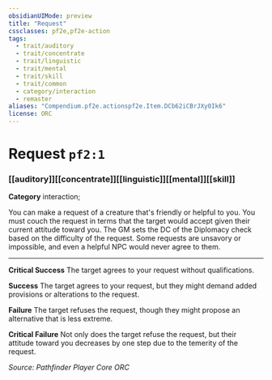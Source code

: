```yaml
---
obsidianUIMode: preview
title: "Request"
cssclasses: pf2e,pf2e-action
tags:
  - trait/auditory
  - trait/concentrate
  - trait/linguistic
  - trait/mental
  - trait/skill
  - trait/common
  - category/interaction
  - remaster
aliases: "Compendium.pf2e.actionspf2e.Item.DCb62iCBrJXy0Ik6"
license: ORC
---
```

# Request `pf2:1`

### [[auditory]][[concentrate]][[linguistic]][[mental]][[skill]]

**Category** interaction; 




You can make a request of a creature that's friendly or helpful to you. You must couch the request in terms that the target would accept given their current attitude toward you. The GM sets the DC of the Diplomacy check based on the difficulty of the request. Some requests are unsavory or impossible, and even a helpful NPC would never agree to them.

* * *

**Critical Success** The target agrees to your request without qualifications.

**Success** The target agrees to your request, but they might demand added provisions or alterations to the request.

**Failure** The target refuses the request, though they might propose an alternative that is less extreme.

**Critical Failure** Not only does the target refuse the request, but their attitude toward you decreases by one step due to the temerity of the request.

*Source: Pathfinder Player Core*
*ORC*
